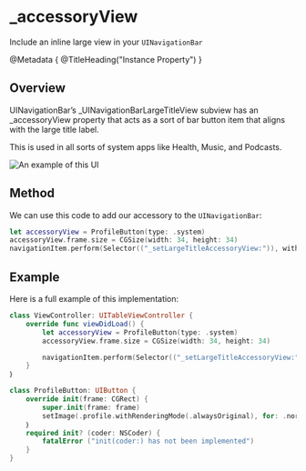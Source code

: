 # \_accessoryView 
Include an inline large view in your `UINavigationBar`

@Metadata {
    @TitleHeading("Instance Property")
}

## Overview

UINavigationBar’s \_UINavigationBarLargeTitleView subview has an \_accessoryView property that acts as a sort of bar button item that aligns with the large title label.

This is used in all sorts of system apps like Health, Music, and Podcasts.

![An example of this UI](_accessoryView-Video)

## Method

We can use this code to add our accessory to the `UINavigationBar`:
```swift
let accessoryView = ProfileButton(type: .system)
accessoryView.frame.size = CGSize(width: 34, height: 34)
navigationItem.perform(Selector(("_setLargeTitleAccessoryView:")), with: accessoryView)
```

## Example

Here is a full example of this implementation:
```swift
class ViewController: UITableViewController {
    override func viewDidLoad() {
        let accessoryView = ProfileButton(type: .system)
        accessoryView.frame.size = CGSize(width: 34, height: 34)

        navigationItem.perform(Selector(("_setLargeTitleAccessoryView:")), with: accessoryView)
    }
｝

class ProfileButton: UIButton {
    override init(frame: CGRect) {
        super.init(frame: frame)
        setImage(.profile.withRenderingMode(.alwaysOriginal), for: .normal)
    ｝
    required init? (coder: NSCoder) {
        fatalError ("init(coder:) has not been implemented")
    }
}
```

